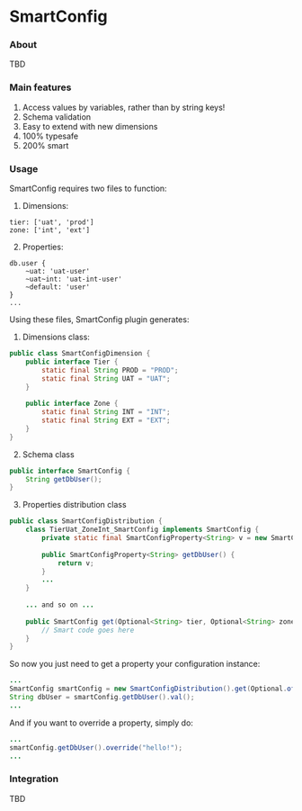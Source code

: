 # SmartConfig

### About

TBD

### Main features ###

1. Access values by variables, rather than by string keys!
2. Schema validation
3. Easy to extend with new dimensions
4. 100% typesafe
5. 200% smart

### Usage

SmartConfig requires two files to function:

1. Dimensions:

```
tier: ['uat', 'prod']
zone: ['int', 'ext']
```

2. Properties:

```
db.user {
    ~uat: 'uat-user'
    ~uat~int: 'uat-int-user'
    ~default: 'user'
}
...
```

Using these files, SmartConfig plugin generates:

1. Dimensions class:

```java
public class SmartConfigDimension {
    public interface Tier {
        static final String PROD = "PROD";
        static final String UAT = "UAT";
    }
    
    public interface Zone {
        static final String INT = "INT";
        static final String EXT = "EXT";
    }
}
```

2. Schema class

```java
public interface SmartConfig {
    String getDbUser();
}
```

3. Properties distribution class

```java
public class SmartConfigDistribution {
    class TierUat_ZoneInt_SmartConfig implements SmartConfig {
        private static final SmartConfigProperty<String> v = new SmartConfigProperty<String>("uat-int-user");
    
        public SmartConfigProperty<String> getDbUser() {
            return v;
        }
        ...
    }
    
    ... and so on ...
    
    public SmartConfig get(Optional<String> tier, Optional<String> zone) {
        // Smart code goes here
    }
}
```

So now you just need to get a property your configuration instance:

```java
...
SmartConfig smartConfig = new SmartConfigDistribution().get(Optional.of("PROD"), Optional.empty());
String dbUser = smartConfig.getDbUser().val();
...
```

And if you want to override a property, simply do:

```java
...
smartConfig.getDbUser().override("hello!");
...
```

### Integration

TBD
